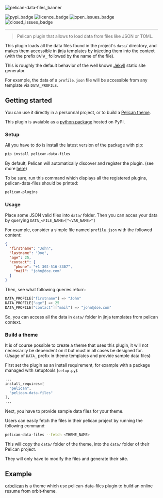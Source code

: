 <!-- markdownlint-disable MD041 -->
![pelican-data-files_banner](https://user-images.githubusercontent.com/29121316/99832308-a29d3a80-2b60-11eb-9e44-1ba3438bbe6b.png)

![pypi_badge](https://img.shields.io/pypi/v/pelican-data-files?logo=pypi&logoColor=yellow&style=for-the-badge)
![licence_badge](https://img.shields.io/pypi/l/pelican-data-files?style=for-the-badge)
![open_issues_badge](https://img.shields.io/github/issues-raw/lucasvanhaaren/pelican-data-files?color=orange&logo=github&style=for-the-badge)
![closed_issues_badge](https://img.shields.io/github/issues-closed-raw/lucasvanhaaren/pelican-data-files?color=green&logo=github&style=for-the-badge)

---

> Pelican plugin that allows to load data from files like JSON or TOML.

This plugin loads all the data files found in the project's `data/` directory, and makes them accessible in jinja templates by injecting them into the context (with the prefix `DATA_` followed by the name of the file).

This is roughly the default behavior of the well known [Jekyll](https://jekyllrb.com/) static site generator.

For example, the data of a `profile.json` file will be accessible from any template via `DATA_PROFILE`.

## Getting started

You can use it directly in a personnal project, or to build a [Pelican theme](https://docs.getpelican.com/en/stable/themes.html).

This plugin is avaiable as a [python package](https://pypi.org/project/pelican-data-files/) hosted on PyPI.

### Setup

All you have to do is install the latest version of the package with pip:

```bash
pip install pelican-data-files
```

By default, Pelican will automatically discover and register the plugin. (see more [here](https://docs.getpelican.com/en/stable/plugins.html#how-to-use-plugins))

To be sure, run this command which displays all the registered plugins, pelican-data-files should be printed:

```bash
pelican-plugins
```

### Usage

Place some JSON valid files into `data/` folder. Then you can acces your data by querying `DATA_<FILE_NAME>["<VAR_NAME>"]`

For example, consider a simple file named `profile.json` with the followed content:

```json
{
  "firstname": "John",
  "lastname": "Doe",
  "age": 25,
  "contact": {
    "phone": "+1 302-516-3307",
    "mail": "john@doe.com"
  }
}
```

Then, see what following queries return:

```python
DATA_PROFILE["firstname"] => "John"
DATA_PROFILE["age"] => 25
DATA_PROFILE["contact"]["mail"] => "john@doe.com"
```

So, you can access all the data in `data/` folder in jinja templates from pelican context.

### Build a theme

It is of course possible to create a theme that uses this plugin, it will not necessarily be dependent on it but must in all cases be designed for. (Usage of `DATA_` prefix in theme templates and provide sample data files)

First set the plugin as an install requirement, for example with a package managed with setuptools (`setup.py`):

```python
...
install_requires=[
  "pelican",
  "pelican-data-files"
],
...
```

Next, you have to provide sample data files for your theme.

Users can easily fetch the files in their pelican project by running the following command:

```bash
pelican-data-files --fetch <THEME_NAME>
```

This will copy the `data/` folder of the theme, into the `data/` folder of their Pelican project.

They will only have to modify the files and generate their site.

## Example

[orbelican](https://github.com/LucasVanHaaren/orbelican) is a theme which use pelican-data-files plugin to build an online resume from orbit-theme.
